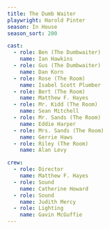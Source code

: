 ```yaml
---
title: The Dumb Waiter
playwright: Harold Pinter
season: In House
season_sort: 200

cast:
  - role: Ben (The Dumbwaiter)
    name: Ian Hawkins
  - role: Gus (The Dumbwaiter)
    name: Dan Korn
  - role: Rose (The Room)
    name: Isabel Scott Plumber
  - role: Bert (The Room)
    name: Matthew F. Hayes
  - role: Mr. Kidd (The Room)
    name: Sean Mitchell
  - role: Mr. Sands (The Room)
    name: Eddie Harper
  - role: Mrs. Sands (The Room)
    name: Gerrie Haws
  - role: Riley (The Room)
    name: Alan Levy

crew:
  - role: Director
    name: Matthew F. Hayes
  - role: Sound
    name: Catherine Howard
  - role: Sound
    name: Judith Mercy
  - role: Lighting
    name: Gavin McGuffie
---
```

